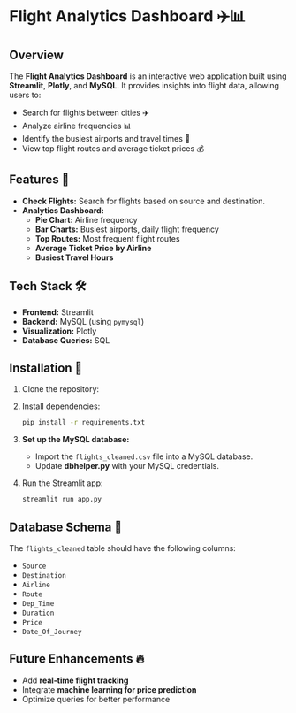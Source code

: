 # Flight Analytics Dashboard ✈️📊

## Overview
The **Flight Analytics Dashboard** is an interactive web application built using **Streamlit**, **Plotly**, and **MySQL**. It provides insights into flight data, allowing users to:
- Search for flights between cities ✈️  
- Analyze airline frequencies 📊  
- Identify the busiest airports and travel times 📅  
- View top flight routes and average ticket prices 💰  

## Features 🚀
- **Check Flights:** Search for flights based on source and destination.  
- **Analytics Dashboard:**
  - **Pie Chart:** Airline frequency  
  - **Bar Charts:** Busiest airports, daily flight frequency  
  - **Top Routes:** Most frequent flight routes  
  - **Average Ticket Price by Airline**  
  - **Busiest Travel Hours**  

## Tech Stack 🛠️
- **Frontend:** Streamlit  
- **Backend:** MySQL (using `pymysql`)  
- **Visualization:** Plotly  
- **Database Queries:** SQL  

## Installation 🏰️
1. Clone the repository:
  

2. Install dependencies:
   ```bash
   pip install -r requirements.txt
   ```

3. **Set up the MySQL database:**
   - Import the `flights_cleaned.csv` file into a MySQL database.
   - Update **dbhelper.py** with your MySQL credentials.
   
4. Run the Streamlit app:
   ```bash
   streamlit run app.py
   ```

## Database Schema 📂
The `flights_cleaned` table should have the following columns:
- `Source`
- `Destination`
- `Airline`
- `Route`
- `Dep_Time`
- `Duration`
- `Price`
- `Date_Of_Journey`

## Future Enhancements 🔥
- Add **real-time flight tracking**  
- Integrate **machine learning for price prediction**  
- Optimize queries for better performance  



